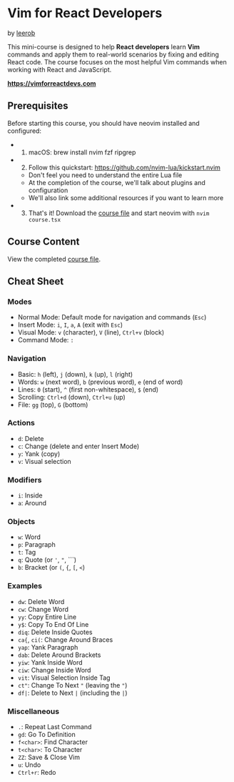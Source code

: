 # Vim for React Developers

by [leerob](https://leerob.com)

This mini-course is designed to help **React developers** learn **Vim** commands and apply them to real-world scenarios by fixing and editing React code. The course focuses on the most helpful Vim commands when working with React and JavaScript.

**https://vimforreactdevs.com**

## Prerequisites

Before starting this course, you should have neovim installed and configured:

- 1. macOS: brew install nvim fzf ripgrep
- 2. Follow this quickstart: https://github.com/nvim-lua/kickstart.nvim
  - Don't feel you need to understand the entire Lua file
  - At the completion of the course, we'll talk about plugins and configuration
  - We'll also link some additional resources if you want to learn more
- 3. That's it! Download the [course file](./public/course.tsx) and start neovim with `nvim course.tsx`

## Course Content

View the completed [course file](./public/course.tsx).

## Cheat Sheet

### Modes

- Normal Mode: Default mode for navigation and commands (`Esc`)
- Insert Mode: `i`, `I`, `a`, `A` (exit with `Esc`)
- Visual Mode: `v` (character), `V` (line), `Ctrl+v` (block)
- Command Mode: `:`

### Navigation

- Basic: `h` (left), `j` (down), `k` (up), `l` (right)
- Words: `w` (next word), `b` (previous word), `e` (end of word)
- Lines: `0` (start), `^` (first non-whitespace), `$` (end)
- Scrolling: `Ctrl+d` (down), `Ctrl+u` (up)
- File: `gg` (top), `G` (bottom)

### Actions

- `d`: Delete
- `c`: Change (delete and enter Insert Mode)
- `y`: Yank (copy)
- `v`: Visual selection

### Modifiers

- `i`: Inside
- `a`: Around

### Objects

- `w`: Word
- `p`: Paragraph
- `t`: Tag
- `q`: Quote (or `'`, `"`, ```)
- `b`: Bracket (or `(`, `{`, `[`, `<`)

### Examples

- `dw`: Delete Word
- `cw`: Change Word
- `yy`: Copy Entire Line
- `y$`: Copy To End Of Line
- `diq`: Delete Inside Quotes
- `ca{`, `ci(`: Change Around Braces
- `yap`: Yank Paragraph
- `dab`: Delete Around Brackets
- `yiw`: Yank Inside Word
- `ciw`: Change Inside Word
- `vit`: Visual Selection Inside Tag
- `ct"`: Change To Next `"` (leaving the `"`)
- `df|`: Delete to Next `|` (including the `|`)

### Miscellaneous

- `.`: Repeat Last Command
- `gd`: Go To Definition
- `f<char>`: Find Character
- `t<char>`: To Character
- `ZZ`: Save & Close Vim
- `u`: Undo
- `Ctrl+r`: Redo
